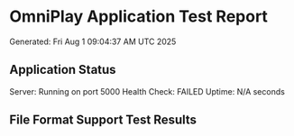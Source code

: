 
# OmniPlay Application Test Report
Generated: Fri Aug  1 09:04:37 AM UTC 2025

## Application Status
Server: Running on port 5000
Health Check: FAILED
Uptime: N/A seconds

## File Format Support Test Results

